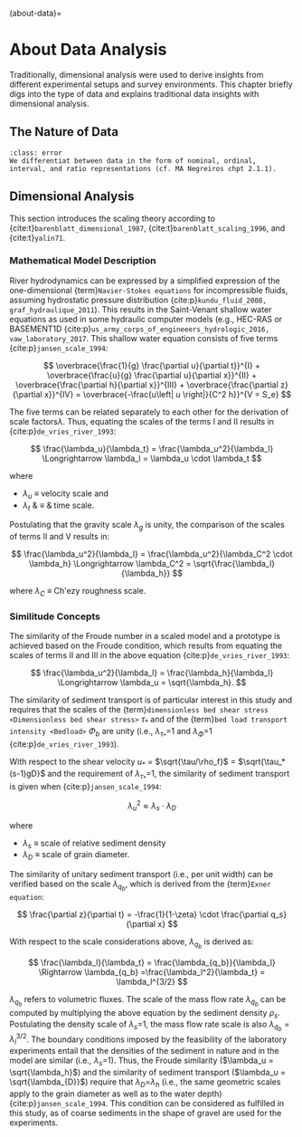 (about-data)=
# About Data Analysis

Traditionally, dimensional analysis were used to derive insights from different experimental setups and survey environments. This chapter briefly digs into the type of data and explains traditional data insights with dimensional analysis. 

## The Nature of Data

```{admonition} Under construction - incomplete instructions
:class: error
We differentiat between data in the form of nominal, ordinal, interval, and ratio representations (cf. MA Negreiros chpt 2.1.1).
```


## Dimensional Analysis

This section introduces the scaling theory according to {cite:t}`barenblatt_dimensional_1987`, {cite:t}`barenblatt_scaling_1996`, and {cite:t}`yalin71`.

### Mathematical Model Description

River hydrodynamics can be expressed by a simplified expression of the one-dimensional {term}`Navier-Stokes equations` for incompressible fluids, assuming hydrostatic pressure distribution {cite:p}`kundu_fluid_2008, graf_hydraulique_2011`). This results in the Saint-Venant shallow water equations as used in some hydraulic computer models (e.g., HEC-RAS or BASEMENT1D {cite:p}`us_army_corps_of_engineeers_hydrologic_2016, vaw_laboratory_2017`. This shallow water equation consists of five terms {cite:p}`jansen_scale_1994`:

$$
	\overbrace{\frac{1}{g} \frac{\partial u}{\partial t}}^{I}  +  \overbrace{\frac{u}{g} \frac{\partial u}{\partial x}}^{II}  +  \overbrace{\frac{\partial h}{\partial x}}^{III}  +  \overbrace{\frac{\partial z}{\partial x}}^{IV}   =  \overbrace{-\frac{u\left| u \right|}{C^2 h}}^{V = S_e}
$$

The five terms can be related separately to each other for the derivation of scale factors$\lambda$. Thus, equating the scales of the terms I and II results in {cite:p}`de_vries_river_1993`:

$$
	\frac{\lambda_u}{\lambda_t} = \frac{\lambda_u^2}{\lambda_l} \Longrightarrow \lambda_l = \lambda_u \cdot \lambda_t
$$


where
* $\lambda_u$ $\equiv$ velocity scale and
* $\lambda_t$ & $\equiv$ & time scale.

Postulating that the gravity scale $\lambda_g$ is unity, the comparison of the scales of terms II and V results in:

$$
	\frac{\lambda_u^2}{\lambda_l} = \frac{\lambda_u^2}{\lambda_C^2 \cdot \lambda_h} \Longrightarrow \lambda_C^2 = \sqrt{\frac{\lambda_l}{\lambda_h}}
$$


where $\lambda_C$ $\equiv$ Ch\'ezy roughness scale.

### Similitude Concepts

The similarity of the Froude number in a scaled model and a prototype is achieved based on the Froude condition, which results from equating the scales of terms II and III in the above equation {cite:p}`de_vries_river_1993`:

$$
	\frac{\lambda_u^2}{\lambda_l} = \frac{\lambda_h}{\lambda_l} \Longrightarrow \lambda_u = \sqrt{\lambda_h}.
$$

The similarity of sediment transport is of particular interest in this study and requires that the scales of the {term}`dimensionless bed shear stress <Dimensionless bed shear stress>` $\tau_{*}$ and of the {term}`bed load transport intensity <Bedload>` $\Phi_b$ are unity (i.e., $\lambda_{\tau_*}$=1 and $\lambda_{\Phi}$=1 {cite:p}`de_vries_river_1993`).

With respect to the shear velocity $u_*$ = $\sqrt{\tau/\rho_f}$ = $\sqrt{\tau_*(s-1)gD}$ and the requirement of $\lambda_{\tau_*}$=1, the similarity of sediment transport is given when {cite:p}`jansen_scale_1994`:

$$
	\lambda_u^2 \approx \lambda_s \cdot \lambda_{D}
$$


where
* $\lambda_s$ $\equiv$ scale of relative sediment density
* $\lambda_{D}$ $\equiv$ scale of grain diameter.


The similarity of unitary sediment transport (i.e., per unit width) can be verified based on the scale $\lambda_{q_b}$, which is derived from the {term}`Exner equation`:

$$
	\frac{\partial z}{\partial t} = -\frac{1}{1-\zeta} \cdot \frac{\partial q_s}{\partial x}
$$

With respect to the scale considerations above, $\lambda_{q_b}$ is derived as:

$$
	\frac{\lambda_l}{\lambda_t} = \frac{\lambda_{q_b}}{\lambda_l} \Rightarrow \lambda_{q_b} =\frac{\lambda_l^2}{\lambda_t} = \lambda_l^{3/2}
$$

$\lambda_{q_b}$ refers to volumetric fluxes. The scale of the mass flow rate $\lambda_{\dot{q}_b}$ can be computed by multiplying the above equation by the sediment density $\rho_s$. Postulating the density scale of $\lambda_{s}$=1, the mass flow rate scale is also $\lambda_{\dot{q}_b}= \lambda_l^{3/2}$.
The boundary conditions imposed by the feasibility of the laboratory experiments entail that the densities of the sediment in nature and in the model are similar (i.e., $\lambda_s$=1). Thus, the Froude similarity ($\lambda_u = \sqrt{\lambda_h}$) and the similarity of sediment transport ($\lambda_u = \sqrt{\lambda_{D}}$) require that $\lambda_{D}$=$\lambda_h$ (i.e., the same geometric scales apply to the grain diameter as well as to the water depth) {cite:p}`jansen_scale_1994`. This condition can be considered as fulfilled in this study, as of coarse sediments in the shape of gravel are used for the experiments.

